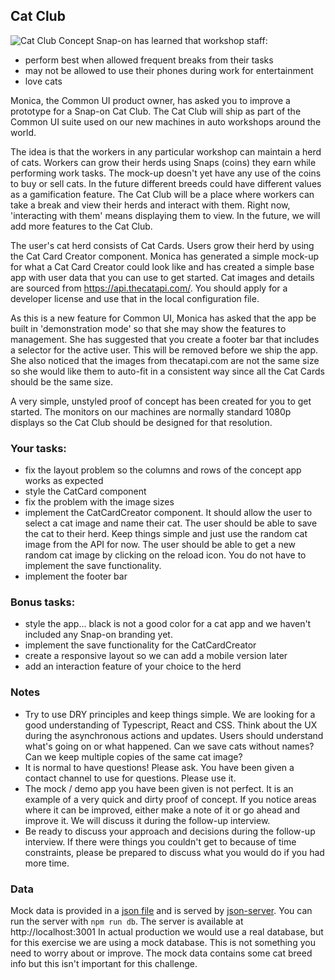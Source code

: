 ## Cat Club
![Cat Club Concept](public/overallConcept.png)
Snap-on has learned that workshop staff:
- perform best when allowed frequent breaks from their tasks
- may not be allowed to use their phones during work for entertainment
- love cats

Monica, the Common UI product owner, has asked you to improve a prototype for a Snap-on Cat Club. The Cat Club will ship as part of the Common UI suite used on our new machines in auto workshops around the world. 

The idea is that the workers in any particular workshop can maintain a herd of cats. Workers can grow their herds using Snaps (coins) they earn while performing work tasks. The mock-up doesn't yet have any use of the coins to buy or sell cats. In the future different breeds could have different values as a gamification feature. The Cat Club will be a place where workers can take a break and view their herds and interact with them. Right now, 'interacting with them' means displaying them to view. In the future, we will add more features to the Cat Club.

The user's cat herd consists of Cat Cards. Users grow their herd by using the Cat Card Creator component. Monica has generated a simple mock-up for what a Cat Card Creator could look like and has created a simple base app with user data that you can use to get started. Cat images and details are sourced from https://api.thecatapi.com/. You should apply for a developer license and use that in the local configuration file.

As this is a new feature for Common UI, Monica has asked that the app be built in 'demonstration mode' so that she may show the features to management. She has suggested that you create a footer bar that includes a selector for the active user. This will be removed before we ship the app. She also noticed that the images from thecatapi.com are not the same size so she would like them to auto-fit in a consistent way since all the Cat Cards should be the same size.

A very simple, unstyled proof of concept has been created for you to get started. The monitors on our machines are normally standard 1080p displays so the Cat Club should be designed for that resolution.

### Your tasks: 
- fix the layout problem so the columns and rows of the concept app works as expected
- style the CatCard component
- fix the problem with the image sizes
- implement the CatCardCreator component. It should allow the user to select a cat image and name their cat. The user should be able to save the cat to their herd. Keep things simple and just use the random cat image from the API for now. The user should be able to get a new random cat image by clicking on the reload icon. You do not have to implement the save functionality.
- implement the footer bar

### Bonus tasks:
- style the app... black is not a good color for a cat app and we haven't included any Snap-on branding yet.
- implement the save functionality for the CatCardCreator
- create a responsive layout so we can add a mobile version later
- add an interaction feature of your choice to the herd

### Notes
- Try to use DRY principles and keep things simple. We are looking for a good understanding of Typescript, React and CSS. Think about the UX during the asynchronous actions and updates. Users should understand what's going on or what happened. Can we save cats without names? Can we keep multiple copies of the same cat image?
- It is normal to have questions! Please ask. You have been given a contact channel to use for questions. Please use it.
- The mock / demo app you have been given is not perfect. It is an example of a very quick and dirty proof of concept. If you notice areas where it can be improved, either make a note of it or go ahead and improve it. We will discuss it during the follow-up interview.
- Be ready to discuss your approach and decisions during the follow-up interview. If there were things you couldn't get to because of time constraints, please be prepared to discuss what you would do if you had more time. 

### Data
Mock data is provided in a [json file](db.json) and is served by [json-server](https://github.com/typicode/json-server). You can run the server with `npm run db`. The server is available at http://localhost:3001 In actual production we would use a real database, but for this exercise we are using a mock database. This is not something you need to worry about or improve. The mock data contains some cat breed info but this isn't important for this challenge.

